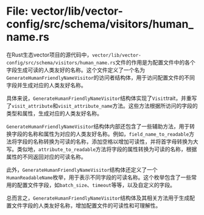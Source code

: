 # File: vector/lib/vector-config/src/schema/visitors/human_name.rs

在Rust生态vector项目的源代码中，`vector/lib/vector-config/src/schema/visitors/human_name.rs`文件的作用是为配置文件中的各个字段生成可读的人类友好的名称。这个文件定义了一个名为`GenerateHumanFriendlyNameVisitor`的访问者结构体，用于访问配置文件的不同字段并生成对应的人类友好名称。

具体来说，`GenerateHumanFriendlyNameVisitor`结构体实现了`Visit`trait，并重写了`visit_attribute`和`visit_attribute_name`方法。这些方法根据所访问的字段的类型和属性，生成对应的人类友好名称。

`GenerateHumanFriendlyNameVisitor`结构体内部还包含了一些辅助方法，用于转换字段的名称和属性为对应的人类友好名称。例如，`field_name_to_readable`方法将字段的名称转换为可读的名称，添加空格以增加可读性，并将首字母转换为大写。类似地，`attribute_to_readable`方法将字段的属性转换为可读的名称，根据属性的不同返回对应的可读名称。

此外，`GenerateHumanFriendlyNameVisitor`结构体还定义了一个`HumanReadableName`枚举，用于表示不同字段的可读名称。这个枚举包含了一些常用的配置文件字段，如`batch_size`、`timeout`等等，以及自定义的字段。

总而言之，`GenerateHumanFriendlyNameVisitor`结构体及其相关方法用于生成配置文件字段的人类友好名称，增加配置文件的可读性和可理解性。


